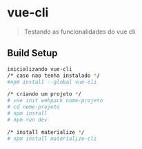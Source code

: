 # vue-cli

> Testando as funcionalidades do vue cli

## Build Setup

``` bash
inicializando vue-cli
/* caso nao tenha instalado */
#npm install --global vue-cli

/* criando um projeto */
# vue init webpack nome-projeto
# cd nome-projeto
# npm install
# npm run dev

/* install materialize */
# npm install materialize-cli

```
